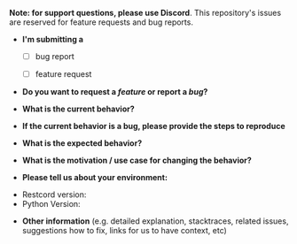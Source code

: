 **Note: for support questions, please use Discord**. This repository's issues are reserved for feature requests and bug reports.

* **I'm submitting a**
  - [ ] bug report
  - [ ] feature request


* **Do you want to request a *feature* or report a *bug*?**



* **What is the current behavior?**



* **If the current behavior is a bug, please provide the steps to reproduce**



* **What is the expected behavior?**



* **What is the motivation / use case for changing the behavior?**



* **Please tell us about your environment:**

- Restcord version: 
- Python Version:


* **Other information** (e.g. detailed explanation, stacktraces, related issues, suggestions how to fix, links for us to have context, etc)
